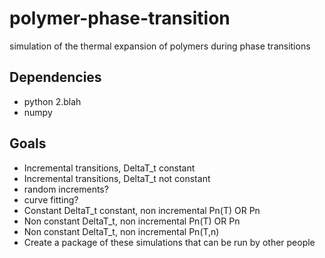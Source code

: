 polymer-phase-transition
========================

simulation of the thermal expansion of polymers during phase transitions

Dependencies
------------
- python 2.blah
- numpy

Goals
-----
 - Incremental transitions, DeltaT_t constant
 - Incremental transitions, DeltaT_t not constant
  - random increments?
  - curve fitting?
 - Constant DeltaT_t constant, non incremental Pn(T) OR Pn
 - Non constant DeltaT_t, non incremental Pn(T) OR Pn
 - Non constant DeltaT_t, non incremental Pn(T,n)
 - Create a package of these simulations that can be run by other people
